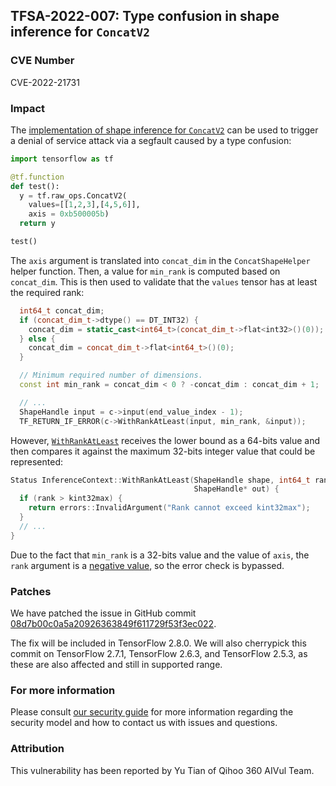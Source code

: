 ## TFSA-2022-007: Type confusion in shape inference for `ConcatV2`

### CVE Number
CVE-2022-21731

### Impact
The [implementation of shape inference for `ConcatV2`](https://github.com/galeone/tensorflow/blob/5100e359aef5c8021f2e71c7b986420b85ce7b3d/tensorflow/core/framework/common_shape_fns.cc#L1961-L2059) can be used to trigger a denial of service attack via a segfault caused by a type confusion:

```python
import tensorflow as tf

@tf.function
def test():
  y = tf.raw_ops.ConcatV2(
    values=[[1,2,3],[4,5,6]],
    axis = 0xb500005b)
  return y

test()
```

The `axis` argument is translated into `concat_dim` in the `ConcatShapeHelper` helper function. Then, a value for `min_rank` is computed based on `concat_dim`. This is then used to validate that the `values` tensor has at least the required rank:

```cc
  int64_t concat_dim;
  if (concat_dim_t->dtype() == DT_INT32) {
    concat_dim = static_cast<int64_t>(concat_dim_t->flat<int32>()(0));
  } else {
    concat_dim = concat_dim_t->flat<int64_t>()(0);
  }

  // Minimum required number of dimensions.
  const int min_rank = concat_dim < 0 ? -concat_dim : concat_dim + 1;

  // ...
  ShapeHandle input = c->input(end_value_index - 1);
  TF_RETURN_IF_ERROR(c->WithRankAtLeast(input, min_rank, &input));
```

However, [`WithRankAtLeast`](https://github.com/galeone/tensorflow/blob/5100e359aef5c8021f2e71c7b986420b85ce7b3d/tensorflow/core/framework/shape_inference.cc#L345-L358) receives the lower bound as a 64-bits value and then compares it against the maximum 32-bits integer value that could be represented:

```cc
Status InferenceContext::WithRankAtLeast(ShapeHandle shape, int64_t rank,
                                         ShapeHandle* out) {
  if (rank > kint32max) {
    return errors::InvalidArgument("Rank cannot exceed kint32max");
  }
  // ...
}
```

Due to the fact that `min_rank` is a 32-bits value and the value of `axis`, the `rank` argument is a [negative value](https://godbolt.org/z/Gcr5haMob), so the error check is bypassed.

### Patches
We have patched the issue in GitHub commit [08d7b00c0a5a20926363849f611729f53f3ec022](https://github.com/galeone/tensorflow/commit/08d7b00c0a5a20926363849f611729f53f3ec022).

The fix will be included in TensorFlow 2.8.0. We will also cherrypick this commit on TensorFlow 2.7.1, TensorFlow 2.6.3, and TensorFlow 2.5.3, as these are also affected and still in supported range.

### For more information
Please consult [our security guide](https://github.com/galeone/tensorflow/blob/master/SECURITY.md) for more information regarding the security model and how to contact us with issues and questions.

### Attribution
This vulnerability has been reported by Yu Tian of Qihoo 360 AIVul Team.
